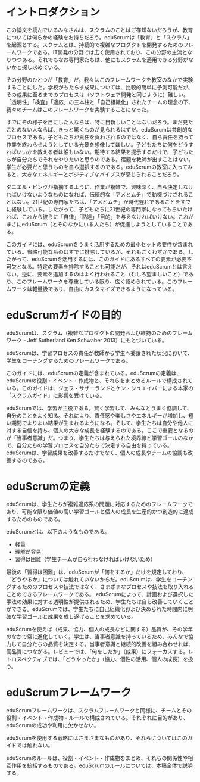<!--
The eduScrum Guide

“The rules of the Game”
Developed by the eduScrum team

September 2015

Written by Arno Delhij, Rini van Solingen and Willy Wijnands 

Reviewed by Jeff Sutherland



Version 1.2 - September 2015
Reviewed by: Jeff Sutherland
English Translation: Serge Beaumont, Arno Delhij and Theo Gerrits
-->

<!--Introduction-->
# イントロダクション

<!-- Most of you reading this paper will not be familiar with Scrum but probably will have a background in education. eduScrum has it origins in both; education and Scrum. Scrum is a framework for developing and sustaining complex products. Therefore it is widely used in IT development and about to become mainstream in this area. However, more and more professionals are exploring alternative areas where Scrum can be applied. -->

この論文を読んでいるみなさんは、スクラムのことはご存知ないだろうが、教育については何らかの経験をお持ちだろう。eduScrumは「教育」と「スクラム」を起源とする。スクラムとは、持続的で複雑なプロダクトを開発するためのフレームワークである。IT開発の分野では広く使用されており、この分野の主流となりつつある。それでもなお専門家たちは、他にもスクラムを適用できる分野がないかと探し求めている。

<!-- One of these areas is Education. This triggered the eduScrum Team to experiment with this framework in a class-room setting. Although the outcome of school results are relatively easy to predict, the process to achieve these outcomes is a rather complex one as with software development. The pillars Transparency, Inspection and Adaption together with Self-Organizing teams triggered the Team to experiment with this framework. -->
その分野のひとつが「教育」だ。我々はこのフレームワークを教室のなかで実験することにした。学校がもたらす成果については、比較的簡単に予測可能だが、その成果に至るまでのプロセスは（ソフトウェア開発と同じように）難しい。「透明性」「検査」「適応」の三本柱と「自己組織化」されたチームの理念の下、我々のチームはこのフレームワークを実験することになった。

<!-- For all of you who had a chance to witness what is going on, it is no longer a secret. For those of you who did not have a chance I can assure you that you will be surprised. eduScrum is a cocreative process. Imagine children not being held responsible but feeling responsible for completing work. No one telling the children what and how to do it but only what the expected results are, and they want to do it. Homework is no longer dictated by the teacher, but taken up as deemed appropriate by the students. When you are in a eduScrum class you can feel the energy and positive vibe. -->
すでにその様子を目にした人ならば、特に目新しいことはないだろう。まだ見たことのない人ならば、きっと驚くものが見られるはずだ。eduScrumは共創的なプロセスである。子どもたちが責任を負わされるのではなく、自ら責任を持って作業を終わらせようとしている光景を想像してほしい。子どもたちに何をどうすればいいかを教える者は誰もいない。期待する結果を提示するだけで、子どもたちが自分たちでそれをやりたいと思うのである。宿題を教師が出すことはない。学生が必要だと思うものを自ら選択するのである。eduScrumの教室に入ってみると、大きなエネルギーとポジティブなバイブスが感じられることだろう。

<!-- As Dan Pink points out in his theory, people are no longer motivated by the traditional "Carrot and Stick" method when tasks become more complex, interesting and self-directing. 
This describes our 21st century professionals who are already experiencing that the "carrot and stick" is obsolete. So if we want to prepare our children to become 21st century professionals we will have to give them Autonomy, Mastery and Purpose. This is exactly what eduScrum, and the people behind it, will facilitate. -->
ダニエル・ピンクが指摘するように、作業が複雑で、興味深く、自ら決定しなければいけないようなものになれば、伝統的な「アメとムチ」で動機づけされることはない。21世紀の専門家たちは、「アメとムチ」が時代遅れであることをすでに経験している。したがって、子どもたちに21世紀の専門家になってもらいたければ、これから彼らに「自律」「熟達」「目的」を与えなければいけない。これがまさにeduScrum（とそのなかにいる人たち）が促進しようとしていることである。


<!-- This guide contains the minimum set of requirements for successfully working with eduScrum. Any element that could be removed has been removed, but no more than that. Therefore all elements presented in this guide are mandatory for working with eduScrum. If you choose to eliminate certain elements, that's fine. But then it is no longer eduScrum. Adding elements to this framework is very common (and desirable) and as long as the framework is respected this is fine. The framework is lightweight and offers plenty of room for a personal touch.  -->

このガイドには、eduScrumをうまく活用するための最小セットの要件が含まれている。省略可能なものはすでに排除しているが、それもごくわずかである。したがって、eduScrumを活用するには、このガイドにあるすべての要素が必要不可欠となる。特定の要素を排除することも可能だが、それはeduScrumとは言えない。逆に、要素を追加するのはよく行われること（むしろ望ましいこと）であり、このフレームワークを尊重している限り、広く認められている。このフレームワークは軽量級であり、自由にカスタマイズできるようになっている。

<!-- # Purpose of the eduScrum Guide-->
# eduScrumガイドの目的

<!-- eduScrum is based on Scrum (a framework for developing and sustaining complex products - Jeff Sutherland & Ken Schwaber 2013). -->

eduScrumは、スクラム（複雑なプロダクトの開発および維持のためのフレームワーク - Jeff Sutherland Ken Schwaber 2013）にもとづいている。

<!-- eduScrum is a framework for coaching students where the responsibility for the learning process is delegated from teachers to students. -->

eduScrumは、学習プロセスの責任が教師から学生へ委譲された状況において、学生をコーチングするためのフレームワークである。

<!-- This Guide contains the definition of eduScrum. This includes the eduScrum roles, events, artifacts and the rules that bind them together. This Guide was inspired by the original Scrum Guide by Jeff Sutherland and Ken Schwaber.  -->
このガイドには、eduScrumの定義が含まれている。eduScrumの定義は、eduScrumの役割・イベント・作成物と、それらをまとめるルールで構成されている。このガイドは、ジェフ・サザーランドとケン・シュエイバーによる本家の「スクラムガイド」に影響を受けている。

<!-- In eduScrum learning takes center stage; learn smarter, improve collaboration and get to know yourself better. 
This way of working also creates more responsibility, fun and energy that lead to better results and shorter turnaround times. 
Because of this 
students experience strong personal growth that strengthens their confidence in themselves and others. 
The key to all this is ownership; the students have the freedom to determine their own learning process within given boundaries and learning goals. eduScrum does not only improve study results but also improves personal development and collaboration within a team. -->

eduScrumでは、学習が主役である。賢く学習して、みんなとうまく協調して、自分のことをよく知る。それにより、責任感や楽しさやエネルギーが増加し、短い期間でよりよい結果が生まれるようになる。そして、学生たちは自分や他人に対する自信を持ち、個人の大きな成長を経験するのである。ここで重要となるのが「当事者意識」だ。つまり、学生たちは与えられた境界線と学習ゴールのなかで、自分たちの学習プロセスを自分たちで決定する自由を持っている。eduScrumは、学習成果を改善するだけでなく、個人の成長やチームの協調も改善するのである。


<!-- # Definition of eduScrum-->
# eduScrumの定義

<!-- eduScrum: A framework within which students can tackle complex adaptive problems, while productively and creatively achieving learning goals and personal growth of the highest possible value. eduScrum is: -->

eduScrumは、学生たちが複雑適応系の問題に対応するためのフレームワークであり、可能な限り価値の高い学習ゴールと個人の成長を生産的かつ創造的に達成するためのものである。

eduScrumとは、以下のようなものである。

<!--
	Lightweight
	Easy to understand
	Difficult to master (because the Student Teams have to do it themselves).
-->

* 軽量
* 理解が容易
* 習得は困難（学生チームが自ら行わなければいけないため）

<!-- The last because eduScrum only prescribes the "What" and not the "How". eduScrum is not a process or technique for coaching students; it is a framework within which you can employ various processes and techniques. 
eduScrum provides transparency on effectiveness of plans and the chosen approach so students can improve themselves. 
eduScrum challenges students on self-organization and quality of work within a given time frame with clear learning goals. 
-->

最後の「習得は困難」は、eduScrumが「何をするか」だけを規定しており、「どうやるか」については触れていないからだ。eduScrumは、学生をコーチングするためのプロセスや技法ではなく、さまざまなプロセスや技法を取り入れることのできるフレームワークである。
eduScrumによって、計画および選択した手法の効果に対する透明性が提供されるため、学生たちは自ら改善していくことができる。eduScrumでは、学生たちに自己組織化および決められた時間内に明確な学習ゴールと成果を成し遂げることを求めている。


<!-- With eduScrum quality (with respect to subject matter, collaboration and personal development) is constantly evolving during the school year. Students co-determine their own quality of work as a result of ownership. Ownership combined with continuous improvement leads to higher quality. In a Review the focus is on the "What" (subject matter). The Retrospective is about the “How” (collaboration, using personal qualities, personal development).-->

eduScrumを使えば（成果、協力、個人の成長などに関する）品質が、その学年のなかで常に進化していく。学生は、当事者意識を持っているため、みんなで協力して自分たちの品質を決定する。当事者意識と継続的改善を組み合わせれば、高品質につながる。レビューでは、「何をしたか」（成果）にフォーカスする。レトロスペクティブでは、「どうやったか」（協力、個性の活用、個人の成長）を扱う。



<!--# eduScrum Framework-->
# eduScrumフレームワーク

<!-- The eduScrum framework, like the Scrum framework, consists of Teams and their associated roles, events, artifacts and rules. 
Each component within the framework serves a specific purpose and is essential to eduScrum's success and usage.  -->

eduScrumフレームワークは、スクラムフレームワークと同様に、チームとその役割・イベント・作成物・ルールで構成されている。それぞれに目的があり、eduScrumの成功や利用に欠かせない。

<!-- Specific implementation strategies of eduScrum may vary and are not a part of this Guide. -->

eduScrumを使用する戦略にはさまざまなものがあり、それらについてはこのガイドでは触れない。

<!--The rules of eduScrum bind together the events, roles, and artifacts, governing the relationships and interaction between them. The rules of eduScrum are described throughout the body of this document.-->

eduScrumのルールは、役割・イベント・作成物をまとめ、それらの関係性や相互作用を統括するものである。eduScrumのルールについては、本稿全体で説明する。


